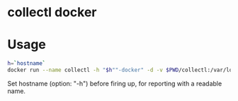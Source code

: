 # collectl docker

# Usage

```Bash
h=`hostname`
docker run --name collectl -h "$h""-docker" -d -v $PWD/collectl:/var/log/collectl daocloud.io/zhan2016/collectl-docker:master-91c52c0
```

Set hostname (option: "-h") before firing up, for reporting with a readable name.
